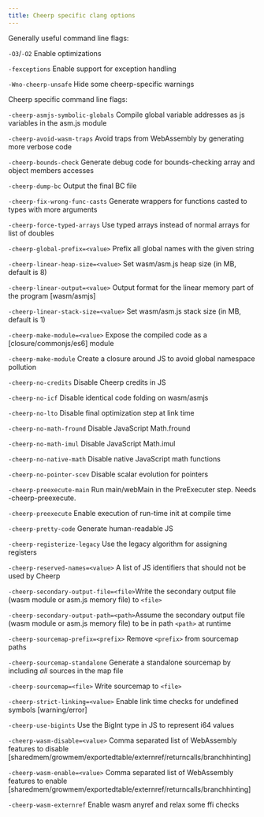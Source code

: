 ```yaml
---
title: Cheerp specific clang options
---
```


Generally useful command line flags:

`-O3`/`-O2` Enable optimizations

`-fexceptions` Enable support for exception handling

`-Wno-cheerp-unsafe` Hide some cheerp-specific warnings

Cheerp specific command line flags:

`-cheerp-asmjs-symbolic-globals` Compile global variable addresses as js variables in the asm.js module

`-cheerp-avoid-wasm-traps` Avoid traps from WebAssembly by generating more verbose code

`-cheerp-bounds-check` Generate debug code for bounds-checking array and object members accesses

`-cheerp-dump-bc` Output the final BC file

`-cheerp-fix-wrong-func-casts` Generate wrappers for functions casted to types with more arguments

`-cheerp-force-typed-arrays` Use typed arrays instead of normal arrays for list of doubles

`-cheerp-global-prefix=<value>` Prefix all global names with the given string

`-cheerp-linear-heap-size=<value>` Set wasm/asm.js heap size (in MB, default is 8)

`-cheerp-linear-output=<value>` Output format for the linear memory part of the program [wasm/asmjs]

`-cheerp-linear-stack-size=<value>` Set wasm/asm.js stack size (in MB, default is 1)

`-cheerp-make-module=<value>` Expose the compiled code as a [closure/commonjs/es6] module

`-cheerp-make-module` Create a closure around JS to avoid global namespace pollution

`-cheerp-no-credits` Disable Cheerp credits in JS

`-cheerp-no-icf` Disable identical code folding on wasm/asmjs

`-cheerp-no-lto` Disable final optimization step at link time

`-cheerp-no-math-fround` Disable JavaScript Math.fround

`-cheerp-no-math-imul` Disable JavaScript Math.imul

`-cheerp-no-native-math` Disable native JavaScript math functions

`-cheerp-no-pointer-scev` Disable scalar evolution for pointers

`-cheerp-preexecute-main` Run main/webMain in the PreExecuter step. Needs -cheerp-preexecute.

`-cheerp-preexecute` Enable execution of run-time init at compile time

`-cheerp-pretty-code` Generate human-readable JS

`-cheerp-registerize-legacy` Use the legacy algorithm for assigning registers

`-cheerp-reserved-names=<value>` A list of JS identifiers that should not be used by Cheerp

`-cheerp-secondary-output-file=<file>`Write the secondary output file (wasm module or asm.js memory file) to `<file>`

`-cheerp-secondary-output-path=<path>`Assume the secondary output file (wasm module or asm.js memory file) to be in path `<path>` at runtime

`-cheerp-sourcemap-prefix=<prefix>` Remove `<prefix>` from sourcemap paths

`-cheerp-sourcemap-standalone` Generate a standalone sourcemap by including _all_ sources in the map file

`-cheerp-sourcemap=<file>` Write sourcemap to `<file>`

`-cheerp-strict-linking=<value>` Enable link time checks for undefined symbols [warning/error]

`-cheerp-use-bigints` Use the BigInt type in JS to represent i64 values

`-cheerp-wasm-disable=<value>` Comma separated list of WebAssembly features to disable [sharedmem/growmem/exportedtable/externref/returncalls/branchhinting]

`-cheerp-wasm-enable=<value>` Comma separated list of WebAssembly features to enable [sharedmem/growmem/exportedtable/externref/returncalls/branchhinting]

`-cheerp-wasm-externref` Enable wasm anyref and relax some ffi checks
